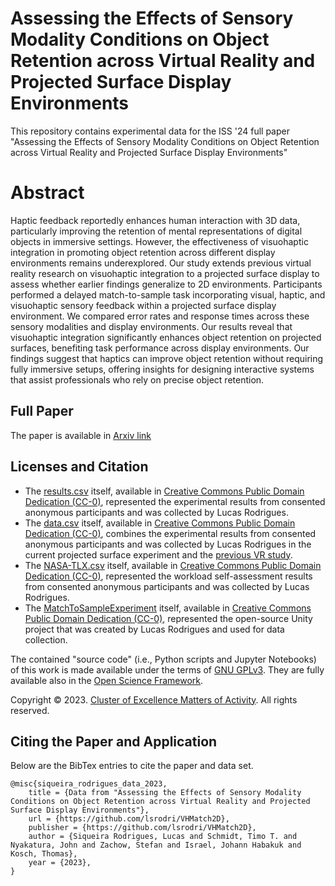 # Assessing the Effects of Sensory Modality Conditions on Object Retention across Virtual Reality and Projected Surface Display Environments
This repository contains experimental data for the ISS '24 full paper "Assessing the Effects of Sensory Modality Conditions on Object Retention across Virtual Reality and Projected Surface Display Environments"

# Abstract 
Haptic feedback reportedly enhances human interaction with 3D data, particularly improving the retention of mental representations of digital objects in immersive settings. However, the effectiveness of visuohaptic integration in promoting object retention across different display environments remains underexplored. Our study extends previous virtual reality research on visuohaptic integration to a projected surface display to assess whether earlier findings generalize to 2D environments. Participants performed a delayed match-to-sample task incorporating visual, haptic, and visuohaptic sensory feedback within a projected surface display environment. We compared error rates and response times across these sensory modalities and display environments. Our results reveal that visuohaptic integration significantly enhances object retention on projected surfaces, benefiting task performance across display environments. Our findings suggest that haptics can improve object retention without requiring fully immersive setups, offering insights for designing interactive systems that assist professionals who rely on precise object retention.

## Full Paper
The paper is available in [Arxiv link](https://)

## Licenses and Citation

- The [results.csv](results.csv) itself, available in [Creative Commons Public Domain Dedication (CC-0)](https://creativecommons.org/share-your-work/public-domain/cc0/), represented the experimental results from consented anonymous participants and was collected by Lucas Rodrigues.
- The [data.csv](data.csv) itself, available in [Creative Commons Public Domain Dedication (CC-0)](https://creativecommons.org/share-your-work/public-domain/cc0/), combines the experimental results from consented anonymous participants and was collected by Lucas Rodrigues in the current projected surface experiment and the [previous VR study](https://github.com/lsrodri/VHMatch).
- The [NASA-TLX.csv](NASA-TLX.csv) itself, available in [Creative Commons Public Domain Dedication (CC-0)](https://creativecommons.org/share-your-work/public-domain/cc0/), represented the workload self-assessment results from consented anonymous participants and was collected by Lucas Rodrigues.
- The [MatchToSampleExperiment](MatchToSampleExperiment) itself, available in [Creative Commons Public Domain Dedication (CC-0)](https://creativecommons.org/share-your-work/public-domain/cc0/), represented the open-source Unity project that was created by Lucas Rodrigues and used for data collection.

The contained "source code" (i.e., Python scripts and Jupyter Notebooks) of this work is made available under the terms of [GNU GPLv3](./LICENSE). They are fully available also in the [Open Science Framework](https://).

Copyright &copy; 2023. [Cluster of Excellence Matters of Activity](https://www.matters-of-activity.de/). All rights reserved.

## Citing the Paper and Application

Below are the BibTex entries to cite the paper and data set.

```
@misc{siqueira_rodrigues_data_2023,
	title = {Data from "Assessing the Effects of Sensory Modality Conditions on Object Retention across Virtual Reality and Projected Surface Display Environments"},
	url = {https://github.com/lsrodri/VHMatch2D},
	publisher = {https://github.com/lsrodri/VHMatch2D},
	author = {Siqueira Rodrigues, Lucas and Schmidt, Timo T. and Nyakatura, John and Zachow, Stefan and Israel, Johann Habakuk and Kosch, Thomas},
	year = {2023},
}
```
